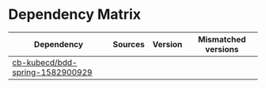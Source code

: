 # Dependency Matrix

Dependency | Sources | Version | Mismatched versions
---------- | ------- | ------- | -------------------
[cb-kubecd/bdd-spring-1582900929](https://github.com/cb-kubecd/bdd-spring-1582900929.git) |  | []() | 
